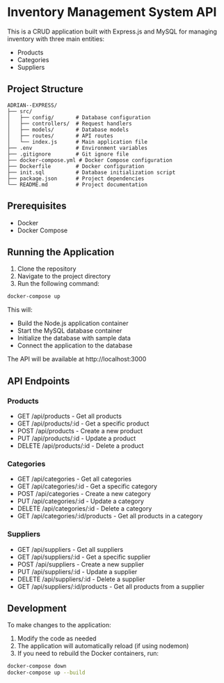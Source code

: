 # Inventory Management System API

This is a CRUD application built with Express.js and MySQL for managing inventory with three main entities:
- Products
- Categories
- Suppliers

## Project Structure

```
ADRIAN--EXPRESS/
├── src/
│   ├── config/       # Database configuration
│   ├── controllers/  # Request handlers
│   ├── models/       # Database models
│   ├── routes/       # API routes
│   └── index.js      # Main application file
├── .env              # Environment variables
├── .gitignore        # Git ignore file
├── docker-compose.yml # Docker Compose configuration
├── Dockerfile        # Docker configuration
├── init.sql          # Database initialization script
├── package.json      # Project dependencies
└── README.md         # Project documentation
```

## Prerequisites

- Docker
- Docker Compose

## Running the Application

1. Clone the repository
2. Navigate to the project directory
3. Run the following command:

```bash
docker-compose up
```

This will:
- Build the Node.js application container
- Start the MySQL database container
- Initialize the database with sample data
- Connect the application to the database

The API will be available at http://localhost:3000

## API Endpoints

### Products
- GET /api/products - Get all products
- GET /api/products/:id - Get a specific product
- POST /api/products - Create a new product
- PUT /api/products/:id - Update a product
- DELETE /api/products/:id - Delete a product

### Categories
- GET /api/categories - Get all categories
- GET /api/categories/:id - Get a specific category
- POST /api/categories - Create a new category
- PUT /api/categories/:id - Update a category
- DELETE /api/categories/:id - Delete a category
- GET /api/categories/:id/products - Get all products in a category

### Suppliers
- GET /api/suppliers - Get all suppliers
- GET /api/suppliers/:id - Get a specific supplier
- POST /api/suppliers - Create a new supplier
- PUT /api/suppliers/:id - Update a supplier
- DELETE /api/suppliers/:id - Delete a supplier
- GET /api/suppliers/:id/products - Get all products from a supplier

## Development

To make changes to the application:
1. Modify the code as needed
2. The application will automatically reload (if using nodemon)
3. If you need to rebuild the Docker containers, run:
```bash
docker-compose down
docker-compose up --build
```
